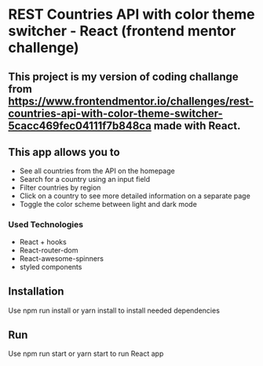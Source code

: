 # REST Countries API with color theme switcher - React (frontend mentor challenge)

## This project is my version of coding challange from https://www.frontendmentor.io/challenges/rest-countries-api-with-color-theme-switcher-5cacc469fec04111f7b848ca made with React.

## This app allows you to
- See all countries from the API on the homepage
- Search for a country using an input field
- Filter countries by region
- Click on a country to see more detailed information on a separate page
- Toggle the color scheme between light and dark mode

### Used Technologies
- React + hooks
- React-router-dom
- React-awesome-spinners
- styled components

## Installation
Use npm run install or yarn install to install needed dependencies

## Run
Use npm run start or yarn start to run React app
